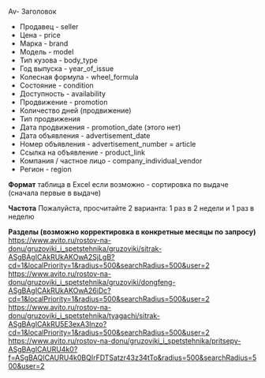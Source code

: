 Av- Заголовок- Продавец - seller- Цена - price- Марка - brand- Модель - model- Тип кузова - body_type- Год выпуска - year_of_issue- Колесная формула - wheel_formula- Состояние - condition- Доступность - availability- Продвижение - promotion- Количество дней (продвижение)- Тип продвижения- Дата продвижения - promotion_date (этого нет)- Дата объявления - advertisement_date- Номер объявления - advertisement_number = article- Ссылка на объявление - product_link- Компания / частное лицо - company_individual_vendor- Регион - region**Формат**таблица в Excelесли возможно - сортировка по выдаче (сначала первые в выдаче)**Частота**Пожалуйста, просчитайте 2 варианта: 1 раз в 2 недели и 1 раз в неделю**Разделы (возможно корректировка в конкретные месяцы по запросу)**https://www.avito.ru/rostov-na-donu/gruzoviki_i_spetstehnika/gruzoviki/sitrak-ASgBAgICAkRUkAKOwA2SjLgB?cd=1&localPriority=1&radius=500&searchRadius=500&user=2https://www.avito.ru/rostov-na-donu/gruzoviki_i_spetstehnika/gruzoviki/dongfeng-ASgBAgICAkRUkAKOwA26iDc?cd=1&localPriority=1&radius=500&searchRadius=500&user=2https://www.avito.ru/rostov-na-donu/gruzoviki_i_spetstehnika/tyagachi/sitrak-ASgBAgICAkRU5E3exA3Inzo?cd=1&localPriority=1&radius=500&searchRadius=500&user=2https://www.avito.ru/rostov-na-donu/gruzoviki_i_spetstehnika/pritsepy-ASgBAgICAURU4k0?f=ASgBAQICAURU4k0BQIrFDTSatzr43z34tTo&radius=500&searchRadius=500&user=2